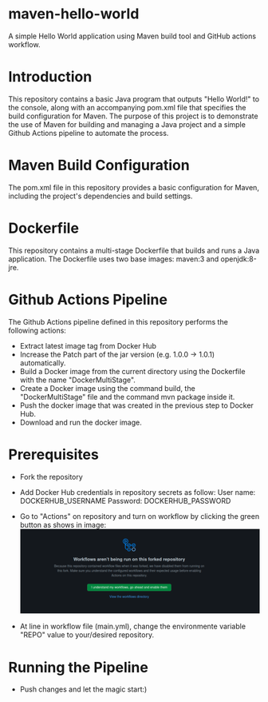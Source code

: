 
#  maven-hello-world

A simple Hello World application using Maven build tool and GitHub actions workflow.

#  Introduction

This repository contains a basic Java program that outputs "Hello World!" to the console, along with an accompanying pom.xml file that specifies the build configuration for Maven. The purpose of this project is to demonstrate the use of Maven for building and managing a Java project and a simple Github Actions pipeline to automate the process.


#  Maven Build Configuration

The pom.xml file in this repository provides a basic configuration for Maven, including the project's dependencies and build settings.

#  Dockerfile

This repository contains a multi-stage Dockerfile that builds and runs a Java application. The Dockerfile uses two base images: maven:3 and openjdk:8-jre.


#  Github Actions Pipeline

The Github Actions pipeline defined in this repository performs the following actions:

- Extract latest image tag from Docker Hub
- Increase the Patch part of the jar version (e.g. 1.0.0 -> 1.0.1) automatically.
- Build a Docker image from the current directory using the Dockerfile with the name "DockerMultiStage".
- Create a Docker image using the command build, the "DockerMultiStage" file and the command mvn package inside it.
- Push the docker image that was created in the previous step to Docker Hub.
- Download and run the docker image.

#  Prerequisites

- Fork the repository
- Add Docker Hub credentials in repository secrets as follow:
    User name: DOCKERHUB_USERNAME
    Password: DOCKERHUB_PASSWORD
- Go to "Actions" on repository and turn on workflow by clicking the green button as shows in image:
![Screenshot](workflowimg.png)

- At line in workflow file (main.yml), change the environmente variable "REPO" value to your/desired repository.

#  Running the Pipeline
- Push changes and let the magic start:)

